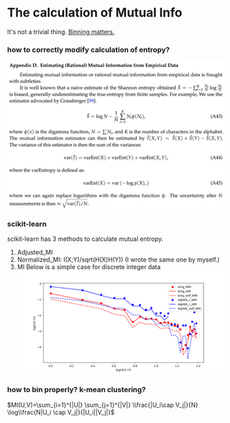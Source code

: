 # The calculation of Mutual Info

It's not a trivial thing.
[Binning matters.](http://scikit-learn.org/stable/auto_examples/cluster/plot_adjusted_for_chance_measures.html#sphx-glr-auto-examples-cluster-plot-adjusted-for-chance-measures-py)

### how to correctly modify calculation of entropy?
![](./LSTM.png)

### scikit-learn

scikit-learn has 3 methods to calculate mutual entropy.

1. Adjusted_MI
2. Normalized_MI: I(X;Y)/sqrt(H(X)H(Y)) (I wrote the same one by myself.)
3. MI
Below is a simple case for discrete integer data
![](./MI_sklearn.png)

### how to bin properly? k-mean clustering?

$MI(U,V)=\sum_{i=1}^{|U|} \sum_{j=1}^{|V|} \\frac{|U_i\cap V_j|}{N}
        \log\\frac{N|U_i \cap V_j|}{|U_i||V_j|}$
